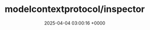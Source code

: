 ---
title: "modelcontextprotocol/inspector"
link: "https://github.com/modelcontextprotocol/inspector"
date: "2025-04-04 03:00:16 +0000"
description: "Visual testing tool for MCP servers"
category: "github"
---